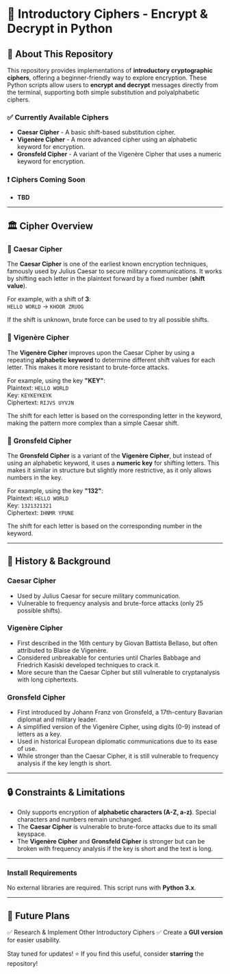 # 🔐 Introductory Ciphers - Encrypt & Decrypt in Python

## 📜 About This Repository
This repository provides implementations of **introductory cryptographic ciphers**, offering a beginner-friendly way to explore encryption. These Python scripts allow users to **encrypt and decrypt** messages directly from the terminal, supporting both simple substitution and polyalphabetic ciphers.

### ✅ **Currently Available Ciphers**
- **Caesar Cipher** - A basic shift-based substitution cipher.
- **Vigenère Cipher** - A more advanced cipher using an alphabetic keyword for encryption.
- **Gronsfeld Cipher** - A variant of the Vigenère Cipher that uses a numeric keyword for encryption.

### ❗️ **Ciphers Coming Soon**
- **TBD**

---

## 🏛 Cipher Overview

### 🔹 **Caesar Cipher**
The **Caesar Cipher** is one of the earliest known encryption techniques, famously used by Julius Caesar to secure military communications. It works by shifting each letter in the plaintext forward by a fixed number (**shift value**).  

For example, with a shift of **3**:  
`HELLO WORLD` → `KHOOR ZRUOG`

If the shift is unknown, brute force can be used to try all possible shifts.

### 🔹 **Vigenère Cipher**
The **Vigenère Cipher** improves upon the Caesar Cipher by using a repeating **alphabetic keyword** to determine different shift values for each letter. This makes it more resistant to brute-force attacks.

For example, using the key **"KEY"**:  
Plaintext: `HELLO WORLD`  
Key: `KEYKEYKEYK`  
Ciphertext: `RIJVS UYVJN`

The shift for each letter is based on the corresponding letter in the keyword, making the pattern more complex than a simple Caesar shift.

### 🔹 **Gronsfeld Cipher**
The **Gronsfeld Cipher** is a variant of the **Vigenère Cipher**, but instead of using an alphabetic keyword, it uses a **numeric key** for shifting letters. This makes it similar in structure but slightly more restrictive, as it only allows numbers in the key.

For example, using the key **"132"**:  
Plaintext: `HELLO WORLD`  
Key: `1321321321`  
Ciphertext: `IHNMR YPUNE`

The shift for each letter is based on the corresponding number in the keyword.

---

## 📜 History & Background
### **Caesar Cipher**
- Used by Julius Caesar for secure military communication.
- Vulnerable to frequency analysis and brute-force attacks (only 25 possible shifts).

### **Vigenère Cipher**
- First described in the 16th century by Giovan Battista Bellaso, but often attributed to Blaise de Vigenère.
- Considered unbreakable for centuries until Charles Babbage and Friedrich Kasiski developed techniques to crack it.
- More secure than the Caesar Cipher but still vulnerable to cryptanalysis with long ciphertexts.

### **Gronsfeld Cipher**
- First introduced by Johann Franz von Gronsfeld, a 17th-century Bavarian diplomat and military leader.
- A simplified version of the Vigenère Cipher, using digits (0-9) instead of letters as a key.
- Used in historical European diplomatic communications due to its ease of use.
- While stronger than the Caesar Cipher, it is still vulnerable to frequency analysis if the key length is short.

---

## 🔒 Constraints & Limitations
- Only supports encryption of **alphabetic characters (A-Z, a-z)**. Special characters and numbers remain unchanged.
- The **Caesar Cipher** is vulnerable to brute-force attacks due to its small keyspace.
- The **Vigenère Cipher** and **Gronsfeld Cipher** is stronger but can be broken with frequency analysis if the key is short and the text is long.

---


### **Install Requirements**
No external libraries are required. This script runs with **Python 3.x**.

---

## 📌 Future Plans
✅ Research & Implement Other Introductory Ciphers
✅ Create a **GUI version** for easier usability.  

Stay tuned for updates! ⭐ If you find this useful, consider **starring** the repository!